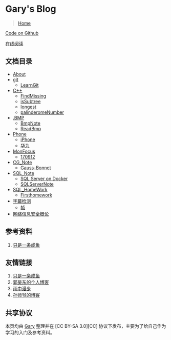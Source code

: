 Gary's Blog
====

>[Home](https://www.StudyInDUT.com)

[Code on Github](https://github.com/ShijunGao/Shijungao.github.io)

[在线阅读](http://www.StudyInDUT.com)

文档目录
----

* [About](About.md)
* [git](git/README.md)
    * [LearnGit](git/gitnote.md)
* [C++](C++/README.md)
    * [FindMissing](C++/FindMissing.md)
    * [isSubtree](C++/isSubtree.md)
    * [longest](C++/longest.md)
    * [palinderomeNumber](C++/palinderomeNumber.md)
* [.BMP](数字媒体导论/README.md)
    * [BmpNote](数字媒体导论/BmpNote.md)
    * [ReadBmp](数字媒体导论/ReadBmp.md)
* [Phone](Phone/README.md)
    * [iPhone](Phone/iPhone.md)
    * [华为](Phone/华为.md)
* [MonFocus](MonFocus/README.md)
    * [170912](MonFocus/FirstWeek.md)
* [CG_Note](计算几何与计算机图形学/README.md)
    * [Gauss-Bonnet](计算几何与计算机图形学/Gauss-Bonnet.md)
* [SQL_Note](SQL/README.md)
    * [SQL Server on Docker](SQL/LearnMySql.md)
    * [SQLServerNote](SQL/SQLServerNote.md)
* [SQL_HomeWork](SQL/README.md)
    * [Firsthomework](SQL/firsthomework.md)
* [字幕检测](数字媒体导论/README.md)
    * [帧](数字媒体导论/帧.md)
* [网络信息安全概论](网络信息安全概论/README.md)

参考资料
----
1. [只是一条咸鱼](http://www.knowncold.me/)

友情链接
----
1. [只是一条咸鱼](http://www.knowncold.me/)
2. [郭昊东的个人博客](https://cococolin.github.io/)
3. [雨中漫步](http://chaomaer.github.io/)
4. [孙师爷的博客](https://luffybysunny.github.io/)


共享协议
----

本页均由 [Gary](mailto:SJGDUT@qq.com) 整理并在 [CC BY-SA 3.0][CC] 协议下发布，主要为了给自己作为学习的入门及参考资料。
